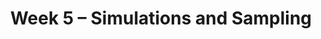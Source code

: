 ---
title: Week 5 – Simulations and Sampling
weekNumber: 5
days:
    - date: 2025-2-3
      events: 
        - name: LEC 12
          type: lecture
          title: Simulation
          url:
          html:
          podcast:
          readings:
            - name: CIT 9.3-9.4
              url: https://inferentialthinking.com/chapters/09/3/Simulation.html
          keywords: np.random.choice, replacement, np.count_nonzero, coin flipping, Monty Hall
        - name: DISC 6
          type: disc
          title: Probability and Simulation
          url: https://practice.dsc10.com/disc06/index.html
    - date: 2025-2-4
      events:
        - name: HW 3
          type: hw
          title: DataFrames, Control Flow, and Probability
          url: http://datahub.ucsd.edu/user-redirect/git-sync?repo=https://github.com/dsc-courses/dsc10-2025-wi&subPath=homeworks/hw03/hw03.ipynb
        - name: SUR
          type: survey
          title: Mid-Quarter Survey
          url: 
    - date: 2025-2-5
      events: 
        - name: LEC 13
          type: lecture
          title: Distributions and Sampling
          url:
          html:
          podcast:
          readings:
            - name: CIT 10.0-10.4
              url: https://inferentialthinking.com/chapters/10/Sampling_and_Empirical_Distributions.html
          keywords: probability vs. empirical distribution, SRS, .sample, parameter, statistic
        - name: QUIZ 2
          type: quiz
          title: Quiz 2 covers Lectures 7-11
    - date: 2025-2-7
      events: 
        - name: LEC 14
          type: lecture
          title: Bootstrapping and Confidence Intervals
          url:
          html:
          podcast:
          readings:
            - name: CIT 13.0-13.2
              url: https://inferentialthinking.com/chapters/13/Estimation.html
          keywords: inference, bootstrapping, resample, np.percentile, confidence interval
---